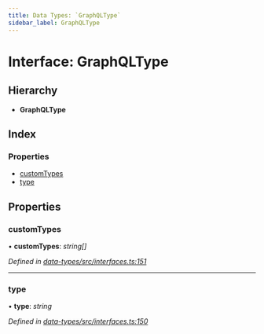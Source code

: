 ```yaml
---
title: Data Types: `GraphQLType`
sidebar_label: GraphQLType
---
```


# Interface: GraphQLType

## Hierarchy

* **GraphQLType**

## Index

### Properties

* [customTypes](graphqltype.md#customtypes)
* [type](graphqltype.md#type)

## Properties

###  customTypes

• **customTypes**: *string[]*

*Defined in [data-types/src/interfaces.ts:151](https://github.com/terascope/teraslice/blob/78714a985/packages/data-types/src/interfaces.ts#L151)*

___

###  type

• **type**: *string*

*Defined in [data-types/src/interfaces.ts:150](https://github.com/terascope/teraslice/blob/78714a985/packages/data-types/src/interfaces.ts#L150)*
